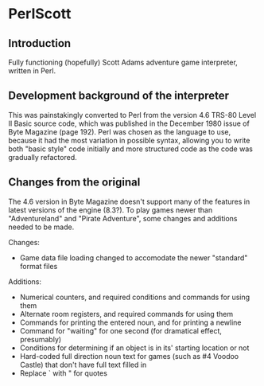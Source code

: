 # PerlScott

## Introduction

Fully functioning (hopefully) Scott Adams adventure game interpreter, written in Perl.

## Development background of the interpreter

This was painstakingly converted to Perl from the version 4.6 TRS-80 Level II Basic source code, which was published in the December 1980 issue of Byte Magazine (page 192). Perl was chosen as the language to use, because it had the most variation in possible syntax, allowing you to write both "basic style" code initially and more structured code as the code was gradually refactored.

## Changes from the original

The 4.6 version in Byte Magazine doesn't support many of the features in latest versions of the engine (8.3?). To play games newer than "Adventureland" and "Pirate Adventure", some changes and additions needed to be made.

Changes:

- Game data file loading changed to accomodate the newer "standard" format files

Additions:

- Numerical counters, and required conditions and commands for using them
- Alternate room registers, and required commands for using them
- Commands for printing the entered noun, and for printing a newline
- Command for "waiting" for one second (for dramatical effect, presumably)
- Conditions for determining if an object is in its' starting location or not
- Hard-coded full direction noun text for games (such as #4 Voodoo Castle) that don't have full text filled in
- Replace \` with " for quotes

